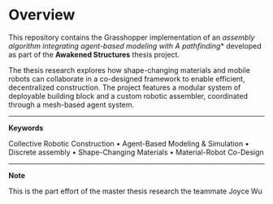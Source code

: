 # Overview

This repository contains the Grasshopper implementation of an **assembly algorithm integrating agent-based modeling with A* pathfinding** developed as part of the **Awakened Structures** thesis project.

The thesis research explores how shape-changing materials and mobile robots can collaborate in a co-designed framework to enable efficient, decentralized construction. The project features a modular system of deployable building block and a custom robotic assembler, coordinated through a mesh-based agent system.

---

**Keywords**

Collective Robotic Construction • Agent-Based Modeling & Simulation • Discrete assembly • Shape-Changing Materials • Material-Robot Co-Design

---

**Note**

This is the part effort of the master thesis research the teammate Joyce Wu
